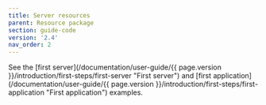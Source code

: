 ```yaml
---
title: Server resources
parent: Resource package
section: guide-code
version: '2.4'
nav_order: 2
---
```

See the [first server](/documentation/user-guide/{{ page.version }}/introduction/first-steps/first-server "First server")
and [first application](/documentation/user-guide/{{ page.version }}/introduction/first-steps/first-application "First application")
examples.
